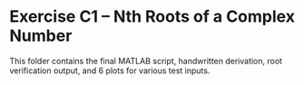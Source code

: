 # Exercise C1 – Nth Roots of a Complex Number

This folder contains the final MATLAB script, handwritten derivation, root verification output, and 6 plots for various test inputs.
